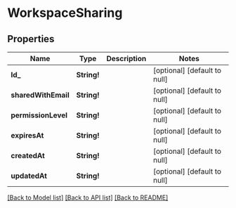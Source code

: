 # WorkspaceSharing

## Properties
Name | Type | Description | Notes
------------ | ------------- | ------------- | -------------
**Id_** | **String!** |  | [optional] [default to null]
**sharedWithEmail** | **String!** |  | [optional] [default to null]
**permissionLevel** | **String!** |  | [optional] [default to null]
**expiresAt** | **String!** |  | [optional] [default to null]
**createdAt** | **String!** |  | [optional] [default to null]
**updatedAt** | **String!** |  | [optional] [default to null]

[[Back to Model list]](../README.md#documentation-for-models) [[Back to API list]](../README.md#documentation-for-api-endpoints) [[Back to README]](../README.md)


